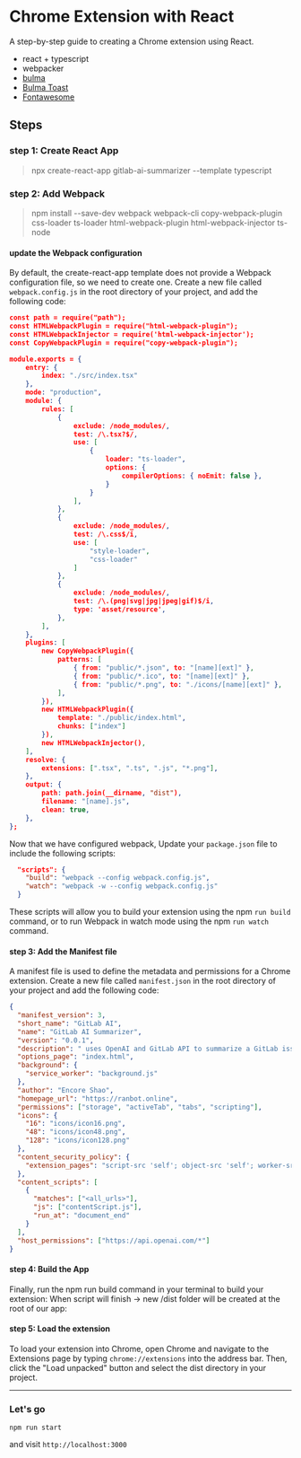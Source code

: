 # Chrome Extension with React

A step-by-step guide to creating a Chrome extension using React.

- react + typescript
- webpacker
- [bulma](https://bulma.io/documentation/)
- [Bulma Toast](https://rfoel.github.io/bulma-toast/)
- [Fontawesome](https://fontawesome.com/search?o=r&m=free)

## Steps

### step 1: Create React App

> npx create-react-app gitlab-ai-summarizer --template typescript

### step 2: Add Webpack

> npm install --save-dev webpack webpack-cli copy-webpack-plugin css-loader ts-loader html-webpack-plugin html-webpack-injector ts-node

#### update the Webpack configuration

By default, the create-react-app template does not provide a Webpack configuration file, so we need to create one. Create a new file called `webpack.config.js` in the root directory of your project, and add the following code:

```json
const path = require("path");
const HTMLWebpackPlugin = require("html-webpack-plugin");
const HTMLWebpackInjector = require('html-webpack-injector');
const CopyWebpackPlugin = require("copy-webpack-plugin");

module.exports = {
    entry: {
        index: "./src/index.tsx"
    },
    mode: "production",
    module: {
        rules: [
            {
                exclude: /node_modules/,
                test: /\.tsx?$/,
                use: [
                    {
                        loader: "ts-loader",
                        options: {
                            compilerOptions: { noEmit: false },
                        }
                    }
                ],
            },
            {
                exclude: /node_modules/,
                test: /\.css$/i,
                use: [
                    "style-loader",
                    "css-loader"
                ]
            },
            {
                exclude: /node_modules/,
                test: /\.(png|svg|jpg|jpeg|gif)$/i,
                type: 'asset/resource',
            },
        ],
    },
    plugins: [
        new CopyWebpackPlugin({
            patterns: [
                { from: "public/*.json", to: "[name][ext]" },
                { from: "public/*.ico", to: "[name][ext]" },
                { from: "public/*.png", to: "./icons/[name][ext]" },
            ],
        }),
        new HTMLWebpackPlugin({
            template: "./public/index.html",
            chunks: ["index"]
        }),
        new HTMLWebpackInjector(),
    ],
    resolve: {
        extensions: [".tsx", ".ts", ".js", "*.png"],
    },
    output: {
        path: path.join(__dirname, "dist"),
        filename: "[name].js",
        clean: true,
    },
};
```

Now that we have configured webpack, Update your `package.json` file to include the following scripts:

```json
  "scripts": {
    "build": "webpack --config webpack.config.js",
    "watch": "webpack -w --config webpack.config.js"
  }
```

These scripts will allow you to build your extension using the npm `run build` command, or to run Webpack in watch mode using the npm `run watch` command.

#### step 3: Add the Manifest file

A manifest file is used to define the metadata and permissions for a Chrome extension. Create a new file called `manifest.json` in the root directory of your project and add the following code:

```json
{
  "manifest_version": 3,
  "short_name": "GitLab AI",
  "name": "GitLab AI Summarizer",
  "version": "0.0.1",
  "description": " uses OpenAI and GitLab API to summarize a GitLab issue from the issue's URL.",
  "options_page": "index.html",
  "background": {
    "service_worker": "background.js"
  },
  "author": "Encore Shao",
  "homepage_url": "https://ranbot.online",
  "permissions": ["storage", "activeTab", "tabs", "scripting"],
  "icons": {
    "16": "icons/icon16.png",
    "48": "icons/icon48.png",
    "128": "icons/icon128.png"
  },
  "content_security_policy": {
    "extension_pages": "script-src 'self'; object-src 'self'; worker-src 'self';"
  },
  "content_scripts": [
    {
      "matches": ["<all_urls>"],
      "js": ["contentScript.js"],
      "run_at": "document_end"
    }
  ],
  "host_permissions": ["https://api.openai.com/*"]
}
```

#### step 4: Build the App

Finally, run the npm run build command in your terminal to build your extension: When script will finish → new /dist folder will be created at the root of our app:

#### step 5: Load the extension

To load your extension into Chrome, open Chrome and navigate to the Extensions page by typing `chrome://extensions` into the address bar. Then, click the "Load unpacked" button and select the dist directory in your project.

---

### Let's go

```
npm run start
```

and visit `http://localhost:3000`
